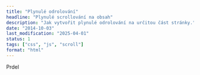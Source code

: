 ```yaml
---
title: "Plynulé odrolování"
headline: "Plynulé scrollování na obsah"
description: "Jak vytvořit plynulé odrolování na určitou část stránky."
date: "2014-10-03"
last_modification: "2025-04-01"
status: 1
tags: ["css", "js", "scroll"]
format: "html"
---
```


Prdel